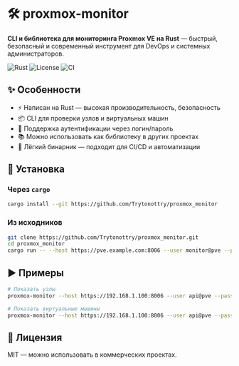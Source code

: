 # 🛠️ proxmox-monitor

**CLI и библиотека для мониторинга Proxmox VE на Rust** — быстрый, безопасный и современный инструмент для DevOps и системных администраторов.

![Rust](https://img.shields.io/badge/Rust-1.70%2B-orange)
![License](https://img.shields.io/badge/License-MIT-blue)
![CI](https://github.com/Trytonottry/proxmox_monitor/actions/workflows/ci.yml/badge.svg)

## ✨ Особенности

- ⚡ Написан на Rust — высокая производительность, безопасность
- 📦 CLI для проверки узлов и виртуальных машин
- 🔐 Поддержка аутентификации через логин/пароль
- 📚 Можно использовать как библиотеку в других проектах
- 🐳 Лёгкий бинарник — подходит для CI/CD и автоматизации

## 🚀 Установка

### Через `cargo`

```bash
cargo install --git https://github.com/Trytonottry/proxmox_monitor
```

### Из исходников
```bash
git clone https://github.com/Trytonottry/proxmox_monitor.git
cd proxmox_monitor
cargo run -- --host https://pve.example.com:8006 --user monitor@pve --password secret --action nodes
```
## ▶️ Примеры
```bash
# Показать узлы
proxmox-monitor --host https://192.168.1.100:8006 --user api@pve --password xxx --action nodes

# Показать виртуальные машины
proxmox-monitor --host https://192.168.1.100:8006 --user api@pve --password xxx --action vms
```
## 📄 Лицензия 

MIT — можно использовать в коммерческих проектах. 